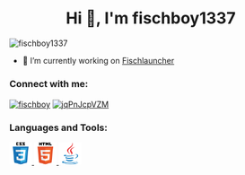 <h1 align="center">Hi 👋, I'm fischboy1337</h1>

<p align="left"> <img src="https://komarev.com/ghpvc/?username=fischboy1337&label=Profile%20views&color=0e75b6&style=flat" alt="fischboy1337" /> </p>

- 🔭 I’m currently working on [Fischlauncher](https://fischboy.netlify.app)

<h3 align="left">Connect with me:</h3>
<p align="left">
<a href="https://www.youtube.com/c/fischboy" target="blank"><img align="center" src="https://raw.githubusercontent.com/rahuldkjain/github-profile-readme-generator/master/src/images/icons/Social/youtube.svg" alt="fischboy" height="30" width="40" /></a>
<a href="https://discord.gg/jqPnJcpVZM" target="blank"><img align="center" src="https://raw.githubusercontent.com/rahuldkjain/github-profile-readme-generator/master/src/images/icons/Social/discord.svg" alt="jqPnJcpVZM" height="30" width="40" /></a>
</p>

<h3 align="left">Languages and Tools:</h3>
<p align="left"> <a href="https://www.w3schools.com/css/" target="_blank" rel="noreferrer"> <img src="https://raw.githubusercontent.com/devicons/devicon/master/icons/css3/css3-original-wordmark.svg" alt="css3" width="40" height="40"/> </a> <a href="https://www.w3.org/html/" target="_blank" rel="noreferrer"> <img src="https://raw.githubusercontent.com/devicons/devicon/master/icons/html5/html5-original-wordmark.svg" alt="html5" width="40" height="40"/> </a> <a href="https://www.java.com" target="_blank" rel="noreferrer"> <img src="https://raw.githubusercontent.com/devicons/devicon/master/icons/java/java-original.svg" alt="java" width="40" height="40"/> </a> </p>
